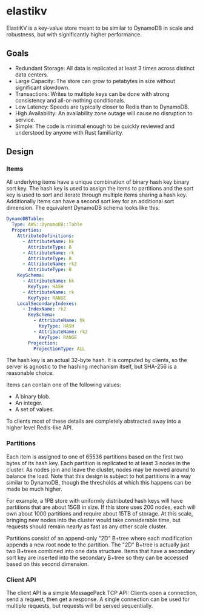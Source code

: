 # elastikv

ElastiKV is a key-value store meant to be similar to DynamoDB in scale and robustness, but with significantly higher performance.

## Goals

* Redundant Storage: All data is replicated at least 3 times across distinct data centers.
* Large Capacity: The store can grow to petabytes in size without significant slowdown.
* Transactions: Writes to multiple keys can be done with strong consistency and all-or-nothing conditionals.
* Low Latency: Speeds are typically closer to Redis than to DynamoDB.
* High Availability: An availability zone outage will cause no disruption to service.
* Simple: The code is minimal enough to be quickly reviewed and understood by anyone with Rust familiarity.

## Design

### Items

All underlying items have a unique combination of binary hash key binary sort
key. The hash key is used to assign the items to partitions and the sort key is
used to sort and iterate through multiple items sharing a hash key.
Additionally items can have a second sort key for an additional sort dimension.
The equivalent DynamoDB schema looks like this:

```yaml
DynamoDBTable:
  Type: AWS::DynamoDB::Table
  Properties:
    AttributeDefinitions:
      - AttributeName: hk
        AttributeType: B
      - AttributeName: rk
        AttributeType: B
      - AttributeName: rk2
        AttributeType: B
    KeySchema:
      - AttributeName: hk
        KeyType: HASH
      - AttributeName: rk
        KeyType: RANGE
    LocalSecondaryIndexes:
      - IndexName: rk2
        KeySchema:
          - AttributeName: hk
            KeyType: HASH
          - AttributeName: rk2
            KeyType: RANGE
        Projection:
          ProjectionType: ALL
```

The hash key is an actual 32-byte hash. It is computed by clients, so the
server is agnostic to the hashing mechanism itself, but SHA-256 is a reasonable
choice.

Items can contain one of the following values:

* A binary blob.
* An integer.
* A set of values.

To clients most of these details are completely abstracted away into a higher
level Redis-like API.

### Partitions

Each item is assigned to one of 65536 partitions based on the first two bytes
of its hash key. Each partition is replicated to at least 3 nodes in the
cluster. As nodes join and leave the cluster, nodes may be moved around to
balance the load. Note that this design is subject to hot partitions in a way
similar to DynamoDB, though the thresholds at which this happens can be made be
much higher.

For example, a 1PB store with uniformly distributed hash keys will have
partitions that are about 15GB in size. If this store uses 200 nodes, each
will own about 1000 partitions and require about 15TB of storage. At this scale,
bringing new nodes into the cluster would take considerable time, but requests
should remain nearly as fast as any other scale cluster.

Partitions consist of an append-only "2D" B+tree where each modification
appends a new root node to the partition. The "2D" B+tree is actually just two
B+trees combined into one data structure. Items that have a secondary sort key
are inserted into the secondary B+tree so they can be accessed based on this
second dimension.

### Client API

The client API is a simple MessagePack TCP API: Clients open a connection, send
a request, then get a response. A single connection can be used for multiple
requests, but requests will be served sequentially.
